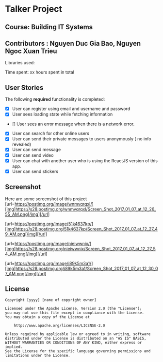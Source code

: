 # Talker Project
## Course: Building IT Systems
## Contributors : Nguyen Duc Gia Bao, Nguyen Ngoc Xuan Trieu

Libraries used:

Time spent: xx hours spent in total

## User Stories

The following **required** functionality is completed:

- [x] User can register using email and username and password
- [x] User sees loading state while fetching information
- [] User sees an error message when there is a network error.
- [x] User can search for other online users
- [x] User can send their private messages to users anonymously ( no info revealed)
- [x] User can send message
- [x] User can send video
- [x] User can chat with another user who is using the ReactJS version of this app.
- [x] User can send stickers

## Screenshot

Here are some screenshot of this project
[url=https://postimg.org/image/wnmvqrqxl/][img]https://s28.postimg.org/wnmvqrqxl/Screen_Shot_2017_01_07_at_12_26_55_AM.png[/img][/url]

[url=https://postimg.org/image/51k4637kp/][img]https://s28.postimg.org/51k4637kp/Screen_Shot_2017_01_07_at_12_27_49_AM.png[/img][/url]

[url=https://postimg.org/image/nieiwwnix/][img]https://s28.postimg.org/nieiwwnix/Screen_Shot_2017_01_07_at_12_27_54_AM.png[/img][/url]

[url=https://postimg.org/image/i89k5m3a1/][img]https://s28.postimg.org/i89k5m3a1/Screen_Shot_2017_01_07_at_12_30_07_AM.png[/img][/url]




## License

    Copyright [yyyy] [name of copyright owner]

    Licensed under the Apache License, Version 2.0 (the "License");
    you may not use this file except in compliance with the License.
    You may obtain a copy of the License at

        http://www.apache.org/licenses/LICENSE-2.0

    Unless required by applicable law or agreed to in writing, software
    distributed under the License is distributed on an "AS IS" BASIS,
    WITHOUT WARRANTIES OR CONDITIONS OF ANY KIND, either express or implied.
    See the License for the specific language governing permissions and
    limitations under the License.
